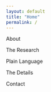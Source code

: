 ```yaml
---
layout: default
title: "Home"
permalink: /
---
```



About  

The Research

Plain Language

The Details

Contact



